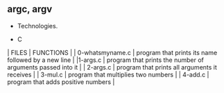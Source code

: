## argc, argv

* Technologies.

* C

| FILES | FUNCTIONS |
| 0-whatsmyname.c | program that prints its name followed by a new line |
|1-args.c | program that prints the number of arguments passed into it |
| 2-args.c | program that prints all arguments it receives |
| 3-mul.c | program that multiplies two numbers |
| 4-add.c | program that adds positive numbers |
